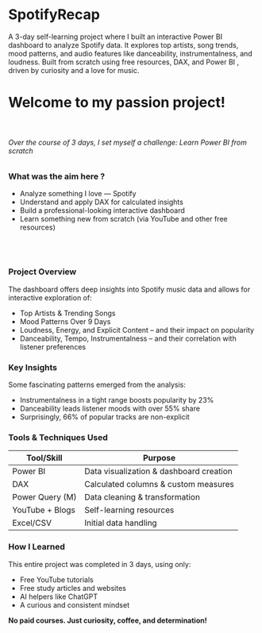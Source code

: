 # SpotifyRecap
A 3-day self-learning project where I built an interactive Power BI dashboard to analyze Spotify data. It explores top artists, song trends, mood patterns, and audio features like danceability, instrumentalness, and loudness. Built from scratch using free resources, DAX, and Power BI , driven by curiosity and a love for music.

<h1>Welcome to my passion project!</h1><br>
<h6>Over the course of 3 days, I set myself a challenge:
Learn Power BI from scratch
</h6>

<h3>What was the aim here ?</h3>
<ul>
  <li>Analyze something I love — Spotify</li>
  <li>Understand and apply DAX for calculated insights</li>
  <li>Build a professional-looking interactive dashboard</li>
  <li>Learn something new from scratch (via YouTube and other free resources)</li>
</ul><br><br>

<h3>Project Overview</h3>
The dashboard offers deep insights into Spotify music data and allows for interactive exploration of:<br>
<ul>
  <li>Top Artists & Trending Songs</li>
  <li>Mood Patterns Over 9 Days</li>
  <li>Loudness, Energy, and Explicit Content – and their impact on popularity</li>
  <li>Danceability, Tempo, Instrumentalness – and their correlation with listener preferences</li>
</ul>


<h3>Key Insights</h3>
Some fascinating patterns emerged from the analysis:
<ul>
  <li>Instrumentalness in a tight range boosts popularity by 23%</li>
  <li>Danceability leads listener moods with over 55% share</li>
  <li>Surprisingly, 66% of popular tracks are non-explicit</li>
</ul>

<h3>Tools & Techniques Used</h3>
<table>
  <thead>
    <tr>
      <th>Tool/Skill</th>
      <th>Purpose</th>
    </tr>
  </thead>
  <tbody>
    <tr>
      <td>Power BI</td>
      <td>Data visualization &amp; dashboard creation</td>
    </tr>
    <tr>
      <td>DAX</td>
      <td>Calculated columns &amp; custom measures</td>
    </tr>
    <tr>
      <td>Power Query (M)</td>
      <td>Data cleaning &amp; transformation</td>
    </tr>
    <tr>
      <td>YouTube + Blogs</td>
      <td>Self-learning resources</td>
    </tr>
    <tr>
      <td>Excel/CSV</td>
      <td>Initial data handling</td>
    </tr>
  </tbody>
</table>

<h3>How I Learned</h3>
This entire project was completed in 3 days, using only:
<ul>
  <li>Free YouTube tutorials</li>
  <li>Free study articles and websites</li>
  <li>AI helpers like ChatGPT</li>
  <li>A curious and consistent mindset</li>
</ul>

<b>No paid courses. Just curiosity, coffee, and determination!</b>




